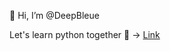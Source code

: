 
👋 Hi, I’m @DeepBleue <p><p>
  
Let's learn python together :snake: -> [Link](https://www.example.com](https://kyungwonjeong.notion.site/python-34004517fddf4443873c53c5c6690723))
